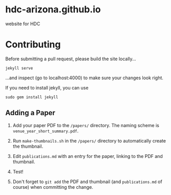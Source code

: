 # hdc-arizona.github.io
website for HDC

# Contributing
Before submitting a pull request, please build the site locally...

```
jekyll serve
```

...and inspect (go to localhost:4000) to make sure your changes look right.

If you need to install jekyll, you can use 

```
sudo gem install jekyll
```

## Adding a Paper

1. Add your paper PDF to the `/papers/` directory. The naming scheme is
   `venue_year_short_summary.pdf`.

2. Run `make-thumbnails.sh` in the `/papers/` directory to automatically
   create the thumbnail.

3. Edit `publications.md` with an entry for the paper, linking to the PDF and
   thumbnail.

4. Test!

5. Don't forget to `git add` the PDF and thumbnail (and `publications.md` of
   course) when committing the change.
